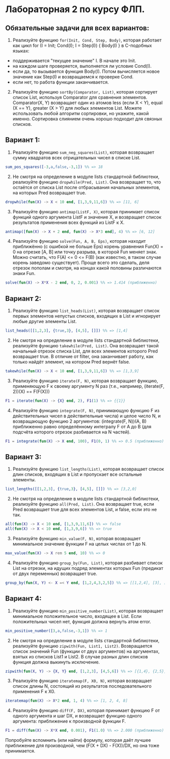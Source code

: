 # Лабораторная 2 по курсу ФЛП.

## Обязательные задачи для всех вариантов:

1. Реализуйте функцию `for(Init, Cond, Step, Body)`, которая работает как цикл for (I = Init; Cond(I); I = Step(I)) { Body(I) } в C-подобных языках: 
- поддерживается "текущее значение" I. В начале это Init.
- на каждом шаге проверяется, выполняется ли условие Cond(I).
- если да, то вызывается функция Body(I). Потом вычисляется новое значение как Step(I) и возвращаемся к проверке Cond.
- если нет, то работа функции заканчивается.

2. Реализуйте функцию `sortBy(Comparator, List)`, которая сортирует список List, используя Comparator для сравнения элементов. Comparator(X, Y) возвращает один из атомов less (если X < Y), equal (X == Y), greater (X > Y) для любых элементов List. Можете использовать любой алгоритм сортировки, но укажите, какой именно. Сортировка слиянием очень хорошо подходит для связных списков.

## Вариант 1:

1. Реализуйте функцию `sum_neg_squares(List)`, которая возвращает сумму квадратов всех 
отрицательных чисел в списке List.

```erlang
sum_pos_squares([-3,a,false,-3,1]) %% => 18
```

2. Не смотря на определение в модуле lists стандартной библиотеки, реализуйте функцию `dropwhile(Pred, List)`. Она возвращает то, что остаётся от списка List после отбрасывания начальных элементов, на которых Pred возвращает true.

```erlang
dropwhile(fun(X) -> X < 10 end, [1,3,9,11,6]) %% => [11, 6]
```

3. Реализуйте функцию `antimap(ListF, X)`, которая принимает список функций одного аргумента ListF и значение X, и возвращает список результатов применения всех функций из ListF к X.

```erlang
antimap([fun(X) -> X + 2 end, fun(X) -> X*3 end], 4) %% => [6, 12]
```

4. Реализуйте функцию `solve(Fun, A, B, Eps)`, которая находит приближённо (с ошибкой не больше Eps) корень уравнения Fun(X) = 0 на отрезке [A, B] или точку разрыва, в которой Fun меняет знак. Можно считать, что F(A) <= 0 <= F(B) (как известно, в таком случае  корень заведомо существует). Проще всего это сделать, деля отрезок пополам и смотря, на концах какой половины различаются знаки Fun.

```erlang
solve(fun(X) -> X*X - 2 end, 0, 2, 0.001) %% => 1.414 (приближенно)
```

## Вариант 2:

1. Реализуйте функцию `list_heads(List)`, которая возвращает список первых элементов непустых списков, входящих в List и игнорирует любые другие элементы List.

```erlang
list_heads([[1,2,3], {true,3}, [4,5], []]) %% => [1,4]
```

2. Не смотря на определение в модуле lists стандартной библиотеки, реализуйте функцию `takewhile(Pred, List)`. Она возвращает такой начальный отрезок списка List, для всех элементов которого Pred возвращает true. В отличие от filter, она заканчивает работу, как только найдёт элемент, на котором Pred вернёт false.

```erlang
takewhile(fun(X) -> X < 10 end, [1,3,9,11,6]) %% => [1,3,9]
```

3. Реализуйте функцию `iterate(F, N)`, которая возвращает функцию, применяющую F к своему аргументу N раз (т.е., например, (iterate(F, 2))(X) == F(F(X)))

```erlang
F1 = iterate(fun(X) -> {X} end, 2), F1(1) %% => {{1}}
```

4. Реализуйте функцию `integrate(F, N)`, принимающую функцию F из действительных чисел в действительные числа) и целое число N, и возвращающую функцию 2 аргументов: (integrate(F, N))(A, B) приближенно равно определённому интегралу F от A до B (для подсчёта которого отрезок разбивается на N частей).

```erlang
F1 = integrate(fun(X) -> X end, 100), F1(0, 1) %% => 0.5 (приближенно)
```

## Вариант 3:

1. Реализуйте функцию `list_lengths(List)`, которая возвращает список длин списков,
входящих в List и пропускает все остальные элементы.

```erlang
list_lengths([[1,2,3], {true,3}, [4,5], []]) %% => [3,2,0]
```

2. Не смотря на определение в модуле lists стандартной библиотеки, реализуйте функцию `all(Pred, List)`.
Она возвращает true, если Pred возвращает true для всех элементов List, и false, если это не так.

```erlang
all(fun(X) -> X < 10 end, [1,3,9,11,6]) %% => false
all(fun(X) -> X < 10 end, [1,3,9,6]) %% => true
```

3. Реализуйте функцию `min_value(F, N)`, которая возвращает минимальное значение функции F на целых числах от 1 до N.

```erlang
max_value(fun(X) -> X rem 5 end, 10) %% => 0
```

4. Реализуйте функцию `group_by(Fun, List)`, которая разбивает список List на отрезки, на идущих подряд элементах которых Fun (предикат от двух переменных) возвращает true.

```erlang
group_by(fun(X, Y) <- X =< Y end, [1,2,4,3,2,5]) %% => [[1,2,4], [3], [2,5]]
```

## Вариант 4:

1. Реализуйте функцию `min_positive_number(List)`, которая возвращает минимальное положительное число, входящее в List. Если положительных чисел нет, функция должна вернуть атом error.

```erlang
min_positive_number([3,a,false,-3,1]) %% => 1
```

2. Не смотря на определение в модуле lists стандартной библиотеки, реализуйте функцию `zipwith(Fun, List1, List2)`.
Возвращается список значений Fun (функции от двух аргументов) на аргументах, взятых из списков List1 и List2. В случае разных длин списков функция должна выкинуть исключение.

```erlang
zipwith(fun(X, Y) -> {X, Y} end, [1,2,3], [4,5,6]) %% => [{1,4}, {2,5}, {3,6}]
```

3. Реализуйте функцию `iteratemap(F, X0, N)`, которая возвращает список длины N, состоящий из результатов последовательного применения F к X0.

```erlang
iteratemap(fun(X) -> X*2 end, 1, 4) %% => [1, 2, 4, 8]
```

4. Реализуйте функцию `diff(F, DX)`, которая принимает функцию F от одного аргумента и шаг DX, и возвращает функцию одного аргумента: приближение к производной функции F.

```erlang
F1 = diff(fun(X) -> X*X end, 0.001), F1(1.0) %% => 2.000 (приближенно)
```

Попробуйте вспомнить (или найти) формулу, которая даёт лучшее приближение для производной, чем (F(X + DX) - F(X))/DX, но она тоже принимается.